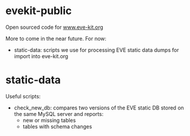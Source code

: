 evekit-public
=============

Open sourced code for www.eve-kit.org

More to come in the near future.  For now:

* static-data: scripts we use for processing EVE static data dumps for import into eve-kit.org


static-data
===========

Useful scripts:

* check_new_db: compares two versions of the EVE static DB stored on the same MySQL server and reports:
  * new or missing tables
  * tables with schema changes
